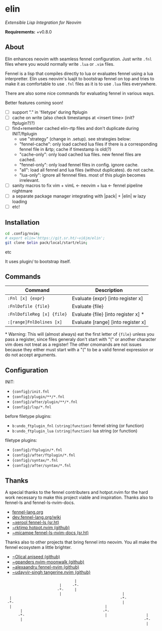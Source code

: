 elin
====
*Extensible Lisp Integration for Neovim*

**Requirements:** +v0.8.0

About
-----

Elin enhances neovim with seamless fennel configuration. Just write `.fnl` files
where you would normally write `.lua` or `.vim` files.

Fennel is a lisp that compiles directly to lua or evaluates fennel using a lua
interpretter. Elin uses neovim's luajit to bootstrap fennel on top and tries to
make it as comfortable to use `.fnl` files as it is to use `.lua` files
everywhere.

There are also some nice commands for evaluating fennel in various ways.

Better features coming soon!
- [ ] support "." in 'filetype' during ftplugin
- [ ] cache on write (also check timestamps at \<insert time\> (init? ftplugin?)?)
- [ ] find+remember cached elin-rtp files and don't duplicate during INIT/ftplugin
    - use "strategy" (change in .setup). see strategies below:
    - "fennel-cache": only load cached lua files if there is a corresponding
      fennel file in &rtp; cache if timestamp is old(?)
    - "cache-only": only load cached lua files. new fennel files are cached.
    - "fennel-only": only load fennel files in config. ignore cache.
    - "all": load all fennel and lua files (without duplicates). do not cache.
    - "lua-only": ignore all fennnel files. most of this plugin becomes
      irrelevant.
- [ ] sanity macros to fix vim + vimL <- neovim + lua <- fennel pipeline nightmare
- [ ] a separate package manager integrating with |pack| + |elin| w lazy loading
- [ ] etc!

Installation
------------
```sh
cd .config/nvim;
# export elin='https://git.sr.ht/~vi6jm/elin';
git clone $elin pack/local/start/elin;
```
etc

It uses plugin/ to bootstrap itself.

Commands
--------

| Command | Description |
|---------|-------------|
| `:Fnl [x] {expr}`           | Evaluate {expr} \[into register x\]    |
| `:FnlDofile {file}`         | Evaluate {file}                        |
| `:FnlDofileReg [x] {file}`  | Evaluate {file} \[into register x\] *  |
| `:[range]FnlDolines [x]`    | Evaluate \[range\] \[into register x\] |

\* Warning: This will (almost always) eat the first letter of `{file}` unless
you pass a register, since files generaly don't start with "(" or another
character vim does not treat as a register! The other cmomands are not issues
because they either must start with a "(" to be a valid fennel expression or do
not accept arguments.

Configuration
-------------

INIT:
- `{config}/init.fnl`
- `{config}/plugin/**/*.fnl`
- `{config}/after/plugin/**/*.fnl`
- `{config}/lsp/*.fnl`

before filetype plugins:
- `b:undo_ftplugin_fnl` `(string|function)` fennel string (or function)
- `b:undo_ftplugin_lua` `(string|function)` lua string (or function)

filetype plugins:
- `{config}/ftplugin/*.fnl`
- `{config}/after/ftplugin/*.fnl`
- `{config}/syntax/*.fnl`
- `{config}/after/syntax/*.fnl`

Thanks
------
A special thanks to the fennel contributers and hotpot.nvim for the hard work
necessary to make this project viable and inspiration. Thanks also to fennel-ls
and fennel-ls-nvim-docs.

- [fennel-lang.org](https://fennel-lang.org/)
- [dev.fennel-lang.org/wiki](https://dev.fennel-lang.org/wiki/WikiStart)
- [~xerool fennel-ls (sr.ht)](https://git.sr.ht/~xerool/fennel-ls)
- [~rktjmp hotpot.nvim (github)](https://github.com/rktjmp/hotpot.nvim)
- [~micampe fennel-ls-nvim-docs (sr.ht)](https://git.sr.ht/~micampe/fennel-ls-nvim-docs)

Thanks also to other projects that bring fennel into neovim. You all make the
fennel ecosystem a little brighter.

- [~Olical aniseed (github)](https://github.com/Olical/aniseed)
- [~gpanders nvim-moonwalk (github)](https://github.com/gpanders/nvim-moonwalk)
- [~alexaandru fennel-nvim (github)](https://github.com/alexaandru/fennel-nvim)
- [~udayvir-singh tangerine.nvim (github)](https://github.com/udayvir-singh/tangerine.nvim)

```
                                |
                         |     -*-
                        -*-     |
                         |                            |
  |                                                  -*-
 -*-                                                  |
  |                                           |
       |                                     -*-
      -*-                                     |                  |
       |                                                        -*-
                                                                 |
```
